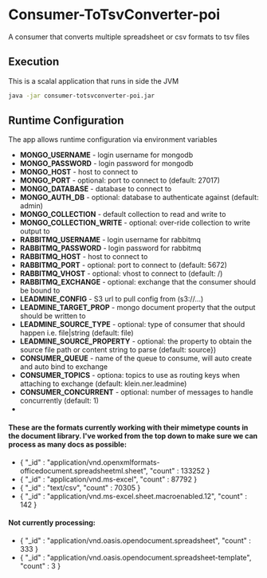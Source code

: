 # Consumer-ToTsvConverter-poi

A consumer that converts multiple spreadsheet or csv formats to tsv files

## Execution

This is a scalal application that runs in side the JVM

```bash
java -jar consumer-totsvconverter-poi.jar
```

## Runtime Configuration

The app allows runtime configuration via environment variables

* **MONGO_USERNAME** - login username for mongodb
* **MONGO_PASSWORD** - login password for mongodb
* **MONGO_HOST** - host to connect to
* **MONGO_PORT** - optional: port to connect to (default: 27017) 
* **MONGO_DATABASE** - database to connect to
* **MONGO_AUTH_DB** - optional: database to authenticate against (default: admin)
* **MONGO_COLLECTION** - default collection to read and write to
* **MONGO_COLLECTION_WRITE** - optional: over-ride collection to write output to 
* **RABBITMQ_USERNAME** - login username for rabbitmq
* **RABBITMQ_PASSWORD** - login password for rabbitmq
* **RABBITMQ_HOST** - host to connect to
* **RABBITMQ_PORT** - optional: port to connect to (default: 5672)
* **RABBITMQ_VHOST** - optional: vhost to connect to (default: /)
* **RABBITMQ_EXCHANGE** - optional: exchange that the consumer should be bound to
* **LEADMINE_CONFIG** - S3 url to pull config from (s3://...)
* **LEADMINE_TARGET_PROP** - mongo document property that the output should be written to 
* **LEADMINE_SOURCE_TYPE** - optional: type of consumer that should happen i.e. file|string (default: file)
* **LEADMINE_SOURCE_PROPERTY** - optional: the property to obtain the source file path or content string to parse (default: source})
* **CONSUMER_QUEUE** - name of the queue to consume, will auto create and auto bind to exchange
* **CONSUMER_TOPICS** - optiona: topics to use as routing keys when attaching to exchange (default: klein.ner.leadmine)
* **CONSUMER_CONCURRENT** - optional: number of messages to handle concurrently (default: 1)
* 

#### These are the formats currently working with their mimetype counts in the document library. I've worked from the top down to make sure we can process as many docs as possible:

* { "_id" : "application/vnd.openxmlformats-officedocument.spreadsheetml.sheet", "count" : 133252 }
* { "_id" : "application/vnd.ms-excel", "count" : 87792 }
* { "_id" : "text/csv", "count" : 70305 }
* { "_id" : "application/vnd.ms-excel.sheet.macroenabled.12", "count" : 142 }

#### Not currently processing:

* { "_id" : "application/vnd.oasis.opendocument.spreadsheet", "count" : 333 }
* { "_id" : "application/vnd.oasis.opendocument.spreadsheet-template", "count" : 3 }
